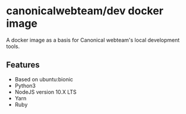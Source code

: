 # canonicalwebteam/dev docker image

A docker image as a basis for Canonical webteam's local development tools.

## Features

- Based on ubuntu:bionic
- Python3
- NodeJS version 10.X LTS
- Yarn
- Ruby
